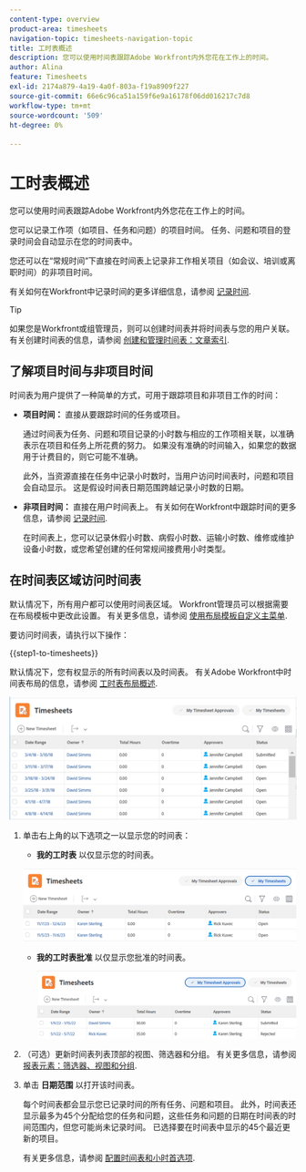```yaml
---
content-type: overview
product-area: timesheets
navigation-topic: timesheets-navigation-topic
title: 工时表概述
description: 您可以使用时间表跟踪Adobe Workfront内外您花在工作上的时间。
author: Alina
feature: Timesheets
exl-id: 2174a879-4a19-4a0f-803a-f19a8909f227
source-git-commit: 66e6c96ca51a159f6e9a16178f06dd016217c7d8
workflow-type: tm+mt
source-wordcount: '509'
ht-degree: 0%

---
```


# 工时表概述

<!-- Audited: 12/2023 -->

您可以使用时间表跟踪Adobe Workfront内外您花在工作上的时间。

您可以记录工作项（如项目、任务和问题）的项目时间。 任务、问题和项目的登录时间会自动显示在您的时间表中。

您还可以在“常规时间”下直接在时间表上记录非工作相关项目（如会议、培训或离职时间）的非项目时间。

有关如何在Workfront中记录时间的更多详细信息，请参阅 [记录时间](../../timesheets/create-and-manage-timesheets/log-time.md).

>[!TIP]
>
>如果您是Workfront或组管理员，则可以创建时间表并将时间表与您的用户关联。 有关创建时间表的信息，请参阅 [创建和管理时间表：文章索引](../create-and-manage-timesheets/create-and-manage-timesheets.md).


## 了解项目时间与非项目时间

时间表为用户提供了一种简单的方式，可用于跟踪项目和非项目工作的时间：

* **项目时间：** 直接从要跟踪时间的任务或项目。

  通过时间表为任务、问题和项目记录的小时数与相应的工作项相关联，以准确表示在项目和任务上所花费的努力。 如果没有准确的时间输入，如果您的数据用于计费目的，则它可能不准确。

  此外，当资源直接在任务中记录小时数时，当用户访问时间表时，问题和项目会自动显示。 这是假设时间表日期范围跨越记录小时数的日期。

* **非项目时间：** 直接在用户时间表上。 有关如何在Workfront中跟踪时间的更多信息，请参阅   [记录时间](../../timesheets/create-and-manage-timesheets/log-time.md).

  在时间表上，您可以记录休假小时数、病假小时数、运输小时数、维修或维护设备小时数，或您希望创建的任何常规间接费用小时类型。

## 在时间表区域访问时间表

默认情况下，所有用户都可以使用时间表区域。 Workfront管理员可以根据需要在布局模板中更改此设置。 有关更多信息，请参阅 [使用布局模板自定义主菜单](/help/quicksilver/administration-and-setup/customize-workfront/use-layout-templates/customize-main-menu.md).

要访问时间表，请执行以下操作：

{{step1-to-timesheets}}

默认情况下，您有权显示的所有时间表以及时间表。 有关Adobe Workfront中时间表布局的信息，请参阅 [工时表布局概述](../../timesheets/timesheets/timesheet-layout.md).

![](assets/all-timesheets-list-nwe-350x68.png)

1. 单击右上角的以下选项之一以显示您的时间表：

   * **我的工时表** 以仅显示您的时间表。

   ![](assets/my-timesheets-list-various-statuses-nwe-350x60.png)

   * **我的工时表批准** 以仅显示您批准的时间表。

     ![](assets/timesheets-i-approve-list-with0filters-new-nwe-350x61.png)


1. （可选）更新时间表列表顶部的视图、筛选器和分组。 有关更多信息，请参阅 [报表元素：筛选器、视图和分组](../../reports-and-dashboards/reports/reporting-elements/reporting-elements-overview.md).

1. 单击 **日期范围** 以打开该时间表。

   每个时间表都会显示您已记录时间的所有任务、问题和项目。 此外，时间表还显示最多为45个分配给您的任务和问题，这些任务和问题的日期在时间表的时间范围内，但您可能尚未记录时间。 已选择要在时间表中显示的45个最近更新的项目。

   有关更多信息，请参阅 [配置时间表和小时首选项](../../administration-and-setup/set-up-workfront/configure-timesheets-schedules/timesheet-and-hour-preferences.md).
